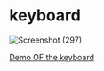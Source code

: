 # keyboard



![Screenshot (297)](https://user-images.githubusercontent.com/121675616/234778591-7ee107b6-709f-4a65-9548-ee76bd96769a.png)


[Demo OF the keyboard](https://akbarmkalani.github.io/keyboard/)
